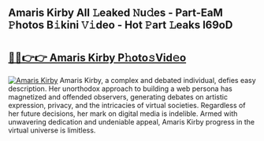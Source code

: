 ## Amaris Kirby All 𝙻eaked 𝙽u𝚍es - Part-EaM 𝙿hotos B𝚒kini 𝚅𝚒deo - Hot 𝙿art 𝙻eaks l69oD

# <h2><a href="http://ld2j00w.urlbe.top/?page=Amaris+Kirby">🔗🔗👉👉 Amaris Kirby P𝚑oto𝚜Vid𝚎o</a></h2>

[![Amaris Kirby](https://i.imgur.com/eBuTRDB.gif)](http://ld2j00w.urlbe.top/?page=Amaris+Kirby)
Amaris Kirby, a complex and debated individual, defies easy description. Her unorthodox approach to building a web persona has magnetized and offended observers, generating debates on artistic expression, privacy, and the intricacies of virtual societies. Regardless of her future decisions, her mark on digital media is indelible. Armed with unwavering dedication and undeniable appeal, Amaris Kirby progress in the virtual universe is limitless.
